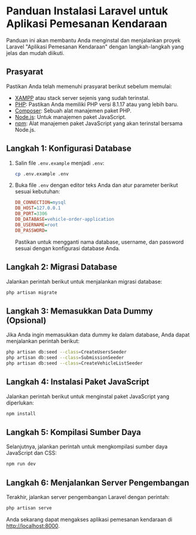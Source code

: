 # Panduan Instalasi Laravel untuk Aplikasi Pemesanan Kendaraan

Panduan ini akan membantu Anda menginstal dan menjalankan proyek Laravel "Aplikasi Pemesanan Kendaraan" dengan langkah-langkah yang jelas dan mudah diikuti.

## Prasyarat

Pastikan Anda telah memenuhi prasyarat berikut sebelum memulai:

- [XAMPP](https://www.apachefriends.org/index.html) atau stack server sejenis yang sudah terinstal.
- [PHP](https://www.php.net/): Pastikan Anda memiliki PHP versi 8.1.17 atau yang lebih baru.
- [Composer](https://getcomposer.org/): Sebuah alat manajemen paket PHP.
- [Node.js](https://nodejs.org/): Untuk manajemen paket JavaScript.
- [npm](https://www.npmjs.com/): Alat manajemen paket JavaScript yang akan terinstal bersama Node.js.

## Langkah 1: Konfigurasi Database

1. Salin file `.env.example` menjadi `.env`:

   ```bash
   cp .env.example .env
   ```

2. Buka file `.env` dengan editor teks Anda dan atur parameter berikut sesuai kebutuhan:

   ```ini
   DB_CONNECTION=mysql
   DB_HOST=127.0.0.1
   DB_PORT=3306
   DB_DATABASE=vehicle-order-application
   DB_USERNAME=root
   DB_PASSWORD=
   ```

   Pastikan untuk mengganti nama database, username, dan password sesuai dengan konfigurasi database Anda.

## Langkah 2: Migrasi Database

Jalankan perintah berikut untuk menjalankan migrasi database:

```bash
php artisan migrate
```

## Langkah 3: Memasukkan Data Dummy (Opsional)

Jika Anda ingin memasukkan data dummy ke dalam database, Anda dapat menjalankan perintah berikut:

```bash
php artisan db:seed --class=CreateUsersSeeder
php artisan db:seed --class=SubmissionSeeder
php artisan db:seed --class=CreateVehicleListSeeder
```

## Langkah 4: Instalasi Paket JavaScript

Jalankan perintah berikut untuk menginstal paket JavaScript yang diperlukan:

```bash
npm install
```

## Langkah 5: Kompilasi Sumber Daya

Selanjutnya, jalankan perintah untuk mengkompilasi sumber daya JavaScript dan CSS:

```bash
npm run dev
```

## Langkah 6: Menjalankan Server Pengembangan

Terakhir, jalankan server pengembangan Laravel dengan perintah:

```bash
php artisan serve
```

Anda sekarang dapat mengakses aplikasi pemesanan kendaraan di [http://localhost:8000](http://localhost:8000).
```
